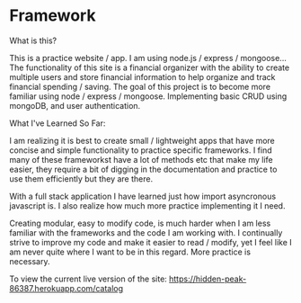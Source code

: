 # Framework
What is this?  

This is a practice website / app. 
I am using node.js / express / mongoose...
The functionality of this site is a financial organizer with the ability to create multiple users and store financial information to help organize and track financial spending / saving.
The goal of this project is to become more familiar using node / express / mongoose. Implementing basic CRUD using mongoDB, and user authentication.

What I've Learned So Far: 

I am realizing it is best to create small / lightweight apps that have more concise and simple functionality to practice specific frameworks. 
 I find many of these frameworkst have a lot of methods etc that make my life easier, they require a bit of digging in the documentation and practice to use them efficiently but they are there. 
 
With a full stack application I have learned just how import asyncronous javascript is. I also realize how much more practice implementing it I need.

Creating modular, easy to modify code, is much harder when I am less familiar with the frameworks and the code I am working with. 
I continually strive to improve my code and make it easier to read / modify, yet I feel like I am never quite where I want to be in this regard. More practice is necessary.

To view the current live version of the site: https://hidden-peak-86387.herokuapp.com/catalog
